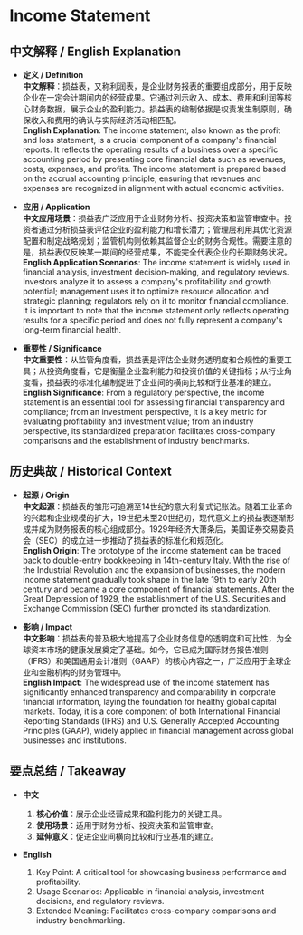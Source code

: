 # Income Statement

## 中文解释 / English Explanation

* **定义 / Definition**  
  **中文解释**：损益表，又称利润表，是企业财务报表的重要组成部分，用于反映企业在一定会计期间内的经营成果。它通过列示收入、成本、费用和利润等核心财务数据，展示企业的盈利能力。损益表的编制依据是权责发生制原则，确保收入和费用的确认与实际经济活动相匹配。  
  **English Explanation**: The income statement, also known as the profit and loss statement, is a crucial component of a company's financial reports. It reflects the operating results of a business over a specific accounting period by presenting core financial data such as revenues, costs, expenses, and profits. The income statement is prepared based on the accrual accounting principle, ensuring that revenues and expenses are recognized in alignment with actual economic activities.

* **应用 / Application**  
  **中文应用场景**：损益表广泛应用于企业财务分析、投资决策和监管审查中。投资者通过分析损益表评估企业的盈利能力和增长潜力；管理层利用其优化资源配置和制定战略规划；监管机构则依赖其监督企业的财务合规性。需要注意的是，损益表仅反映某一期间的经营成果，不能完全代表企业的长期财务状况。  
  **English Application Scenarios**: The income statement is widely used in financial analysis, investment decision-making, and regulatory reviews. Investors analyze it to assess a company's profitability and growth potential; management uses it to optimize resource allocation and strategic planning; regulators rely on it to monitor financial compliance. It is important to note that the income statement only reflects operating results for a specific period and does not fully represent a company's long-term financial health.

* **重要性 / Significance**  
  **中文重要性**：从监管角度看，损益表是评估企业财务透明度和合规性的重要工具；从投资角度看，它是衡量企业盈利能力和投资价值的关键指标；从行业角度看，损益表的标准化编制促进了企业间的横向比较和行业基准的建立。  
  **English Significance**: From a regulatory perspective, the income statement is an essential tool for assessing financial transparency and compliance; from an investment perspective, it is a key metric for evaluating profitability and investment value; from an industry perspective, its standardized preparation facilitates cross-company comparisons and the establishment of industry benchmarks.

## 历史典故 / Historical Context

* **起源 / Origin**  
  **中文起源**：损益表的雏形可追溯至14世纪的意大利复式记账法。随着工业革命的兴起和企业规模的扩大，19世纪末至20世纪初，现代意义上的损益表逐渐形成并成为财务报表的核心组成部分。1929年经济大萧条后，美国证券交易委员会（SEC）的成立进一步推动了损益表的标准化和规范化。  
  **English Origin**: The prototype of the income statement can be traced back to double-entry bookkeeping in 14th-century Italy. With the rise of the Industrial Revolution and the expansion of businesses, the modern income statement gradually took shape in the late 19th to early 20th century and became a core component of financial statements. After the Great Depression of 1929, the establishment of the U.S. Securities and Exchange Commission (SEC) further promoted its standardization.

* **影响 / Impact**  
  **中文影响**：损益表的普及极大地提高了企业财务信息的透明度和可比性，为全球资本市场的健康发展奠定了基础。如今，它已成为国际财务报告准则（IFRS）和美国通用会计准则（GAAP）的核心内容之一，广泛应用于全球企业和金融机构的财务管理中。  
  **English Impact**: The widespread use of the income statement has significantly enhanced transparency and comparability in corporate financial information, laying the foundation for healthy global capital markets. Today, it is a core component of both International Financial Reporting Standards (IFRS) and U.S. Generally Accepted Accounting Principles (GAAP), widely applied in financial management across global businesses and institutions.

## 要点总结 / Takeaway

* **中文**  
  1. **核心价值**：展示企业经营成果和盈利能力的关键工具。
  2. **使用场景**：适用于财务分析、投资决策和监管审查。
  3. **延伸意义**：促进企业间横向比较和行业基准的建立。

* **English**  
  1. Key Point: A critical tool for showcasing business performance and profitability.
  2. Usage Scenarios: Applicable in financial analysis, investment decisions, and regulatory reviews.
  3. Extended Meaning: Facilitates cross-company comparisons and industry benchmarking.